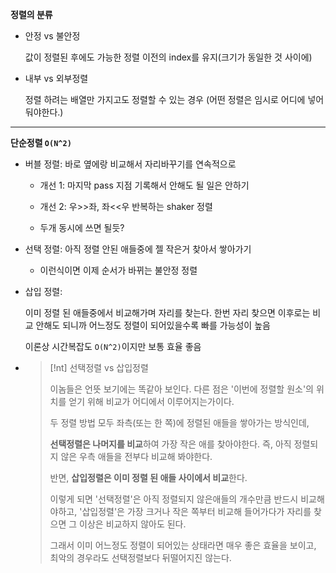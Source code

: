 
**정렬의 분류**

  - 안정 vs 불안정

    값이 정렬된 후에도 가능한 정렬 이전의 index를 유지(크기가 동일한 것 사이에)


  - 내부 vs 외부정렬
    
    정렬 하려는 배열만 가지고도 정렬할 수 있는 경우
    (어떤 정렬은 임시로 어디에 넣어둬야한다.)


---

**단순정렬 `O(N^2)`**
  
  - 버블 정렬: 바로 옆에랑 비교해서 자리바꾸기를 연속적으로
    - 개선 1: 마지막 pass 지점 기록해서 안해도 될 일은 안하기
    - 개선 2: 우>>좌, 좌<<우 반복하는 shaker 정렬

    - 두개 동시에 쓰면 될듯?


  - 선택 정렬: 아직 정렬 안된 애들중에 젤 작은거 찾아서 쌓아가기
    - 이런식이면 이제 순서가 바뀌는 불안정 정렬
   

  - 삽입 정렬:

    이미 정렬 된 애들중에서 비교해가며 자리를 찾는다. 한번 자리 찾으면 이후로는 비교 안해도
    되니까 어느정도 정렬이 되어있을수록 빠를 가능성이 높음

    이론상 시간복잡도 `O(N^2)`이지만 보통 효율 좋음



  - > [!nt] 선택정렬 vs 삽입정렬
    >
    > 이놈들은 언뜻 보기에는 똑같아 보인다. 다른 점은 '이번에 정렬할 원소'의 위치를 얻기 위해
    > 비교가 어디에서 이루어지는가이다.
    > 
    > 두 정렬 방법 모두 좌측(또는 한 쪽)에 정렬된 애들을 쌓아가는 방식인데,
    > 
    >   **선택정렬은 나머지를 비교**하여 가장 작은 애를 찾아야한다. 즉, 아직 정렬되지 않은 우측
    >   애들을 전부다 비교해 봐야한다.
    > 
    >   반면, **삽입정렬은 이미 정렬 된 애들 사이에서 비교**한다.
    > 
    > 이렇게 되면 '선택정렬'은 아직 정렬되지 않은애들의 개수만큼 반드시 비교해야하고,
    > '삽입정렬'은 가장 크거나 작은 쪽부터 비교해 들어가다가 자리를 찾으면 그 이상은 비교하지
    > 않아도 된다.
    > 
    > 그래서 이미 어느정도 정렬이 되어있는 상태라면 매우 좋은 효율을 보이고, 최악의 경우라도
    > 선택정렬보다 뒤떨어지진 않는다.
